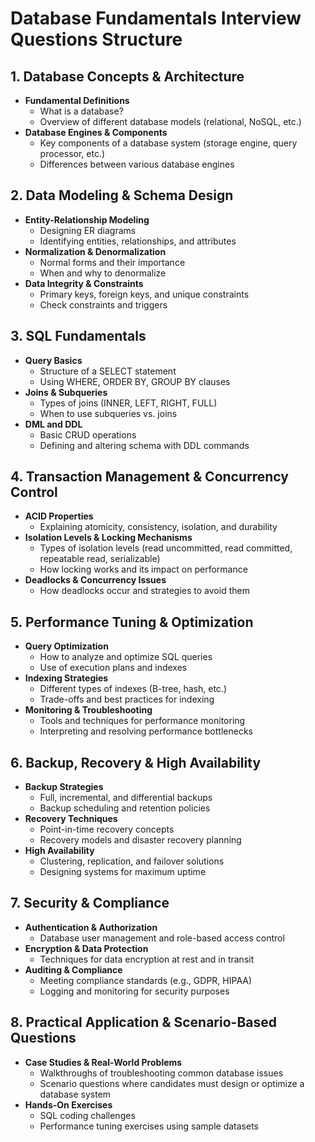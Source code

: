 # Database Fundamentals Interview Questions Structure

## 1. Database Concepts & Architecture
- **Fundamental Definitions**
  - What is a database?
  - Overview of different database models (relational, NoSQL, etc.)
- **Database Engines & Components**
  - Key components of a database system (storage engine, query processor, etc.)
  - Differences between various database engines

## 2. Data Modeling & Schema Design
- **Entity-Relationship Modeling**
  - Designing ER diagrams
  - Identifying entities, relationships, and attributes
- **Normalization & Denormalization**
  - Normal forms and their importance
  - When and why to denormalize
- **Data Integrity & Constraints**
  - Primary keys, foreign keys, and unique constraints
  - Check constraints and triggers

## 3. SQL Fundamentals
- **Query Basics**
  - Structure of a SELECT statement
  - Using WHERE, ORDER BY, GROUP BY clauses
- **Joins & Subqueries**
  - Types of joins (INNER, LEFT, RIGHT, FULL)
  - When to use subqueries vs. joins
- **DML and DDL**
  - Basic CRUD operations
  - Defining and altering schema with DDL commands

## 4. Transaction Management & Concurrency Control
- **ACID Properties**
  - Explaining atomicity, consistency, isolation, and durability
- **Isolation Levels & Locking Mechanisms**
  - Types of isolation levels (read uncommitted, read committed, repeatable read, serializable)
  - How locking works and its impact on performance
- **Deadlocks & Concurrency Issues**
  - How deadlocks occur and strategies to avoid them

## 5. Performance Tuning & Optimization
- **Query Optimization**
  - How to analyze and optimize SQL queries
  - Use of execution plans and indexes
- **Indexing Strategies**
  - Different types of indexes (B-tree, hash, etc.)
  - Trade-offs and best practices for indexing
- **Monitoring & Troubleshooting**
  - Tools and techniques for performance monitoring
  - Interpreting and resolving performance bottlenecks

## 6. Backup, Recovery & High Availability
- **Backup Strategies**
  - Full, incremental, and differential backups
  - Backup scheduling and retention policies
- **Recovery Techniques**
  - Point-in-time recovery concepts
  - Recovery models and disaster recovery planning
- **High Availability**
  - Clustering, replication, and failover solutions
  - Designing systems for maximum uptime

## 7. Security & Compliance
- **Authentication & Authorization**
  - Database user management and role-based access control
- **Encryption & Data Protection**
  - Techniques for data encryption at rest and in transit
- **Auditing & Compliance**
  - Meeting compliance standards (e.g., GDPR, HIPAA)
  - Logging and monitoring for security purposes

## 8. Practical Application & Scenario-Based Questions
- **Case Studies & Real-World Problems**
  - Walkthroughs of troubleshooting common database issues
  - Scenario questions where candidates must design or optimize a database system
- **Hands-On Exercises**
  - SQL coding challenges
  - Performance tuning exercises using sample datasets
